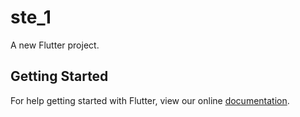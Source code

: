 # ste_1

A new Flutter project.

## Getting Started

For help getting started with Flutter, view our online
[documentation](https://flutter.io/).
